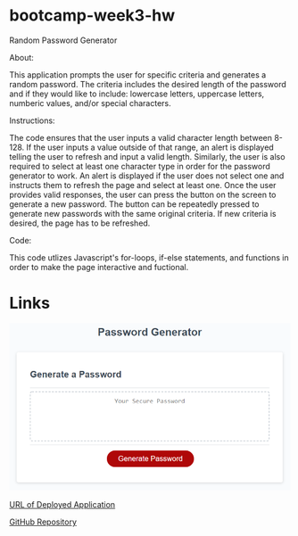# bootcamp-week3-hw
Random Password Generator

About:

This application prompts the user for specific criteria and generates a random password. The criteria includes the desired length of the password and if they would like to include: lowercase letters, uppercase letters, numberic values, and/or special characters. 


Instructions:

The code ensures that the user inputs a valid character length between 8-128. If the user inputs a value outside of that range, an alert is displayed telling the user to refresh and input a valid length. Similarly, the user is also required to select at least one character type in order for the password generator to work. An alert is displayed if the user does not select one and instructs them to refresh the page and select at least one. Once the user provides valid responses, the user can press the button on the screen to generate a new password. The button can be repeatedly pressed to generate new passwords with the same original criteria. If new criteria is desired, the page has to be refreshed. 


Code:

This code utlizes Javascript's for-loops, if-else statements, and functions in order to make the page interactive and fuctional. 


# Links

![password generator demo](./Assets/03-javascript-homework-demo.png)

[URL of Deployed Application](https://miadehaan.github.io/Random-Password_Generator/)

[GitHub Repository](https://github.com/miadehaan/Random-Password_Generator)
